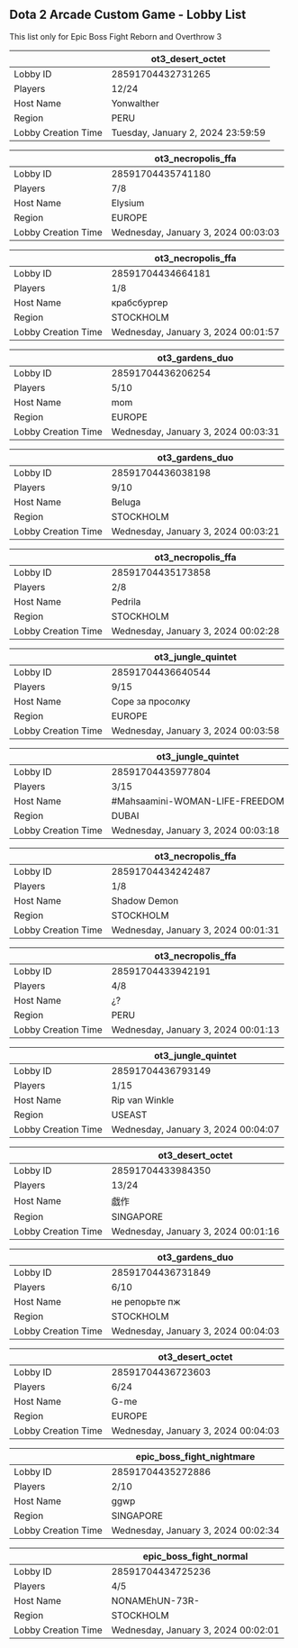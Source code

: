 ## Dota 2 Arcade Custom Game - Lobby List

This list only for Epic Boss Fight Reborn and Overthrow 3

|  | ot3_desert_octet |
| ------ | ------ |
| Lobby ID | 28591704432731265 |
| Players | 12/24 |
| Host Name | Yonwalther |
| Region | PERU |
| Lobby Creation Time | Tuesday, January 2, 2024 23:59:59 |


|  | ot3_necropolis_ffa |
| ------ | ------ |
| Lobby ID | 28591704435741180 |
| Players | 7/8 |
| Host Name | Elysium |
| Region | EUROPE |
| Lobby Creation Time | Wednesday, January 3, 2024 00:03:03 |


|  | ot3_necropolis_ffa |
| ------ | ------ |
| Lobby ID | 28591704434664181 |
| Players | 1/8 |
| Host Name | крабсбургер |
| Region | STOCKHOLM |
| Lobby Creation Time | Wednesday, January 3, 2024 00:01:57 |


|  | ot3_gardens_duo |
| ------ | ------ |
| Lobby ID | 28591704436206254 |
| Players | 5/10 |
| Host Name | mom |
| Region | EUROPE |
| Lobby Creation Time | Wednesday, January 3, 2024 00:03:31 |


|  | ot3_gardens_duo |
| ------ | ------ |
| Lobby ID | 28591704436038198 |
| Players | 9/10 |
| Host Name | Beluga |
| Region | STOCKHOLM |
| Lobby Creation Time | Wednesday, January 3, 2024 00:03:21 |


|  | ot3_necropolis_ffa |
| ------ | ------ |
| Lobby ID | 28591704435173858 |
| Players | 2/8 |
| Host Name | Pedrila |
| Region | STOCKHOLM |
| Lobby Creation Time | Wednesday, January 3, 2024 00:02:28 |


|  | ot3_jungle_quintet |
| ------ | ------ |
| Lobby ID | 28591704436640544 |
| Players | 9/15 |
| Host Name | Соре за просолку |
| Region | EUROPE |
| Lobby Creation Time | Wednesday, January 3, 2024 00:03:58 |


|  | ot3_jungle_quintet |
| ------ | ------ |
| Lobby ID | 28591704435977804 |
| Players | 3/15 |
| Host Name | #Mahsaamini-WOMAN-LIFE-FREEDOM |
| Region | DUBAI |
| Lobby Creation Time | Wednesday, January 3, 2024 00:03:18 |


|  | ot3_necropolis_ffa |
| ------ | ------ |
| Lobby ID | 28591704434242487 |
| Players | 1/8 |
| Host Name | Shadow Demon |
| Region | STOCKHOLM |
| Lobby Creation Time | Wednesday, January 3, 2024 00:01:31 |


|  | ot3_necropolis_ffa |
| ------ | ------ |
| Lobby ID | 28591704433942191 |
| Players | 4/8 |
| Host Name | ¿? |
| Region | PERU |
| Lobby Creation Time | Wednesday, January 3, 2024 00:01:13 |


|  | ot3_jungle_quintet |
| ------ | ------ |
| Lobby ID | 28591704436793149 |
| Players | 1/15 |
| Host Name | Rip van Winkle |
| Region | USEAST |
| Lobby Creation Time | Wednesday, January 3, 2024 00:04:07 |


|  | ot3_desert_octet |
| ------ | ------ |
| Lobby ID | 28591704433984350 |
| Players | 13/24 |
| Host Name | 戯作 |
| Region | SINGAPORE |
| Lobby Creation Time | Wednesday, January 3, 2024 00:01:16 |


|  | ot3_gardens_duo |
| ------ | ------ |
| Lobby ID | 28591704436731849 |
| Players | 6/10 |
| Host Name | не репорьте пж |
| Region | STOCKHOLM |
| Lobby Creation Time | Wednesday, January 3, 2024 00:04:03 |


|  | ot3_desert_octet |
| ------ | ------ |
| Lobby ID | 28591704436723603 |
| Players | 6/24 |
| Host Name | G-me |
| Region | EUROPE |
| Lobby Creation Time | Wednesday, January 3, 2024 00:04:03 |


|  | epic_boss_fight_nightmare |
| ------ | ------ |
| Lobby ID | 28591704435272886 |
| Players | 2/10 |
| Host Name | ggwp |
| Region | SINGAPORE |
| Lobby Creation Time | Wednesday, January 3, 2024 00:02:34 |


|  | epic_boss_fight_normal |
| ------ | ------ |
| Lobby ID | 28591704434725236 |
| Players | 4/5 |
| Host Name | NONAMEhUN-73R- |
| Region | STOCKHOLM |
| Lobby Creation Time | Wednesday, January 3, 2024 00:02:01 |


